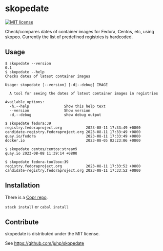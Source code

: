 # skopedate

[![MIT license](https://img.shields.io/badge/license-MIT-blue.svg)](LICENSE)

Check/compares dates of container images for Fedora, Centos, etc, using skopeo.
Currently the list of predefined registries is hardcoded.

## Usage
```
$ skopedate --version
0.1
$ skopedate --help
Checks dates of latest container images

Usage: skopedate [--version] [-d|--debug] IMAGE

  A tool for seeing the dates of latest container images in registries

Available options:
  -h,--help                Show this help text
  --version                Show version
  -d,--debug               show debug output
```

```
$ skopedate fedora:39
registry.fedoraproject.org           2023-08-11 17:33:49 +0800
candidate-registry.fedoraproject.org 2023-08-11 17:33:49 +0800
quay.io/fedora                       2023-08-11 17:33:49 +0800
docker.io                            2023-08-05 02:23:06 +0800
```

```
$ skopedate centos/centos:stream9
quay.io 2023-08-08 11:39:14 +0800
```

```
$ skopedate fedora-toolbox:39
registry.fedoraproject.org           2023-08-11 17:33:52 +0800
candidate-registry.fedoraproject.org 2023-08-11 17:33:52 +0800
```

## Installation
There is a [Copr repo](https://copr.fedorainfracloud.org/coprs/petersen/skopedate/).

`stack install` or `cabal install`

## Contribute
skopedate is distributed under the MIT license.

See https://github.com/juhp/skopedate
